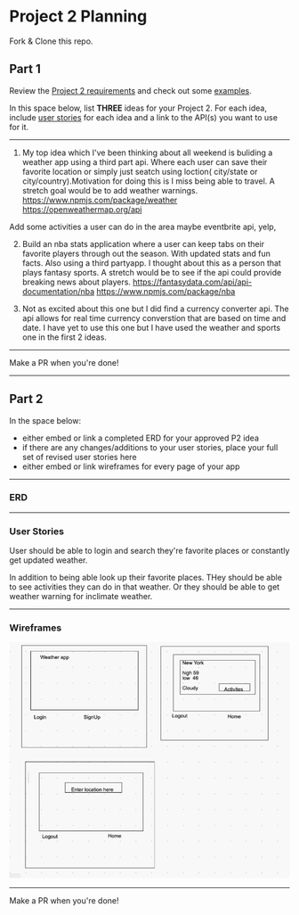 # Project 2 Planning

Fork & Clone this repo.

## Part 1

Review the [Project 2 requirements](https://romebell.gitbook.io/sei-1019/projects/project-2) and check out some [examples](https://tmdarneille.gitbook.io/seirfx/11-projects/past-projects/project2).

In this space below, list **THREE** ideas for your Project 2. For each idea, include [user stories](https://revelry.co/user-stories-that-dont-suck/) for each idea and a link to the API(s) you want to use for it.

--------------------------------------------------------
1. My top idea which I've been thinking about all weekend is buliding a weather app using a third part api. Where each user can save their favorite location or simply just seatch using loction( city/state or city/country).Motivation for doing this is I miss being able to travel. A stretch goal would be to add weather warnings.
https://www.npmjs.com/package/weather
https://openweathermap.org/api

Add some activities a user can do in the area
maybe eventbrite api, yelp, 


2. Build an nba stats application where a user can keep tabs on their favorite players through out the season. With updated stats and fun facts. Also using a third partyapp.
I thought about this as a person that plays fantasy sports. A stretch would be to see if the api could provide breaking news about players.
https://fantasydata.com/api/api-documentation/nba
https://www.npmjs.com/package/nba

3. Not as excited about this one but I did find a currency converter api. The api allows for real time currency converstion that are based on time and date. I have yet to use this one but I have used the weather and sports one in the first 2 ideas.
---------------------------------------------------------

Make a PR when you're done!

---

## Part 2

In the space below:
* either embed or link a completed ERD for your approved P2 idea
* if there are any changes/additions to your user stories, place your full set of revised user stories here
* either embed or link wireframes for every page of your app

----------------------------------------------------------
### ERD

----------------------------------------------------------
### User Stories

User should be able to login and search they're favorite places or constantly get updated weather.

In addition to being able look up their favorite places. THey should be able to see activities they can do in that weather. Or they should be able to get weather warning for inclimate weather.

----------------------------------------------------------
### Wireframes

![my image](wire.png)


----------------------------------------------------------

Make a PR when you're done!
